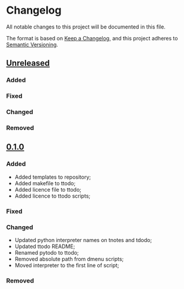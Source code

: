 # Changelog

All notable changes to this project will be documented in this file.

The format is based on [Keep a Changelog](https://keepachangelog.com/en/1.0.0/),
and this project adheres to [Semantic Versioning](https://semver.org/spec/v2.0.0.html).

## [Unreleased]

### Added

### Fixed

### Changed

### Removed

## [0.1.0]

### Added

* Added templates to repository;
* Added makefile to ttodo;
* Added licence file to ttodo;
* Added licence to ttodo scripts;

### Fixed

### Changed

* Updated python interpreter names on tnotes and tdodo;
* Updated ttodo README;
* Renamed pytodo to ttodo;
* Removed absolute path from dmenu scripts;
* Moved interpreter to the first line of script;

### Removed

[unreleased]: https://github.com/TinyToolSH/ttodo/compare/0.1.0...HEAD
[0.1.0]: https://github.com/TinyToolSH/ttodo/releases/tag/0.1.0
